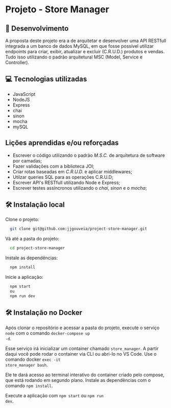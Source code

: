 # Projeto - Store Manager

## 🔨 Desenvolvimento

A proposta deste projeto era a de arquitetar e desenvolver uma API RESTfull integrada a um banco de dados MySQL, em que fosse possível utilizar endpoints para criar, exibir, atualizar e excluir (C.R.U.D.) produtos e vendas. Tudo isso utilizando o padrão arquitetural MSC (Model, Service e Controller).

## 💻 Tecnologias utilizadas

* JavaScript
* NodeJS
* Express
* chai
* sinon
* mocha
* mySQL

## Lições aprendidas e/ou reforçadas

* Escrever o código utilizando o padrão <em>M.S.C.</em> de arquitetura de software por camadas;
* Fazer validações com a biblioteca JOI;
* Criar rotas baseadas em <em>C.R.U.D.</em> e aplicar middlewares;
* Utilzar queries SQL para as operações C.R.U.D;
* Escrever API's RESTfull utilizando Node e Express;
* Escrever testes assíncronos utilizando o <em>chai</em>, <em>sinon</em> e o <em>mocha</em>;


## 🛠 Instalação local

Clone o projeto:

```bash
  git clone git@github.com:jjgouveia/project-store-manager.git
```

Vá até a pasta do projeto:

```bash
  cd project-store-manager
```

Instale as dependências:

```bash
  npm install
```

Inicie a aplicação:

```bash
  npm start
  ou
  npm run dev
```

## 🛠 Instalação no Docker
Após clonar o repositório e acessar a pasta do projeto, execute o serviço <code>node</code> com o comando <code>docker-compose up -d</code>.

Esse serviço irá inicializar um container chamado <code>store_manager</code>.
A partir daqui você pode rodar o container via CLI ou abri-lo no VS Code.
Use o comando docker <code>exec -it store_manager bash</code>.

Ele te dará acesso ao terminal interativo do container criado pelo compose, que está rodando em segundo plano.
Instale as dependências com o comando <code>npm install</code>.

Execute a aplicação com <code>npm start</code> ou <code>npm run dev</code>.
